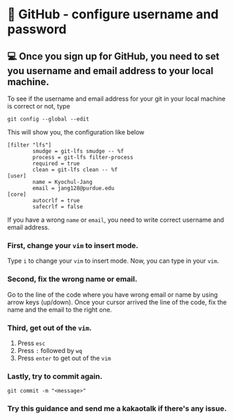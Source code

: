 # 📖 GitHub - configure username and password

## 💻 Once you sign up for GitHub, you need to set you username and email address to your local machine.

To see if the username and email address for your git in your local machine is correct or not, type
```
git config --global --edit
```
This will show you, the configuration like below
```
[filter "lfs"]
        smudge = git-lfs smudge -- %f
        process = git-lfs filter-process
        required = true
        clean = git-lfs clean -- %f
[user]
        name = Kyochul-Jang
        email = jang128@purdue.edu
[core]
        autocrlf = true
        safecrlf = false
```

If you have a wrong `name` or `email`, you need to write correct username and email address.

### First, change your `vim` to insert mode.
Type `i` to change your `vim` to insert mode. Now, you can type in your `vim`. 

### Second, fix the wrong name or email. 
Go to the line of the code where you have wrong email or name by using arrow keys (up/down). 
Once your cursor arrived the line of the code, fix the name and the email to the right one. 

### Third, get out of the `vim`.
1. Press `esc` 
2. Press `:` followed by `wq`
3. Press `enter` to get out of the `vim`

### Lastly, try to commit again.
```
git commit -m "<message>"
```

### Try this guidance and send me a kakaotalk if there's any issue.

